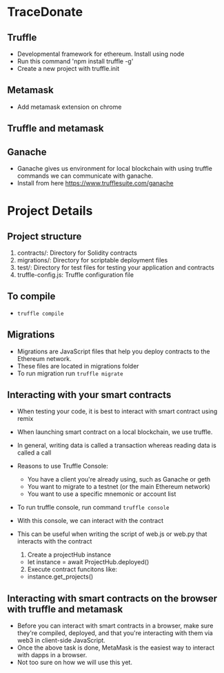 # TraceDonate


## Truffle
- Developmental framework for ethereum. Install using node
- Run this command 'npm install truffle -g'
- Create a new project with truffle.init

## Metamask
- Add metamask extension on chrome

## Truffle and metamask


## Ganache
- Ganache gives us environment for local blockchain with using truffle commands we can communicate with ganache.
- Install from here https://www.trufflesuite.com/ganache


# Project Details

## Project structure

1. contracts/: Directory for Solidity contracts
2. migrations/: Directory for scriptable deployment files
3. test/: Directory for test files for testing your application and contracts
4. truffle-config.js: Truffle configuration file

## To compile

- `truffle compile`

## Migrations

- Migrations are JavaScript files that help you deploy contracts to the Ethereum network. 
- These files are located in migrations folder
- To run migration run `truffle migrate`

## Interacting with your smart contracts
- When testing your code, it is best to interact with smart contract using remix
- When launching smart contract on a local blockchain, we use truffle.
- In general, writing data is called a transaction whereas reading data is called a call
- Reasons to use Truffle Console:
  - You have a client you're already using, such as Ganache or geth
  - You want to migrate to a testnet (or the main Ethereum network)
  - You want to use a specific mnemonic or account list

- To run truffle console, run command `truffle console`
- With this console, we can interact with the contract
- This can be useful when writing the script of web.js or web.py that interacts with the contract

  1. Create a projectHub instance 
    - let instance = await ProjectHub.deployed()
  2. Execute contract funcitons like:
    - instance.get_projects()


## Interacting with smart contracts on the browser with truffle and metamask
- Before you can interact with smart contracts in a browser, make sure they're compiled, deployed, and that you're interacting with them via web3 in client-side JavaScript. 
- Once the above task is done, MetaMask is the easiest way to interact with dapps in a browser.
- Not too sure on how we will use this yet. 









